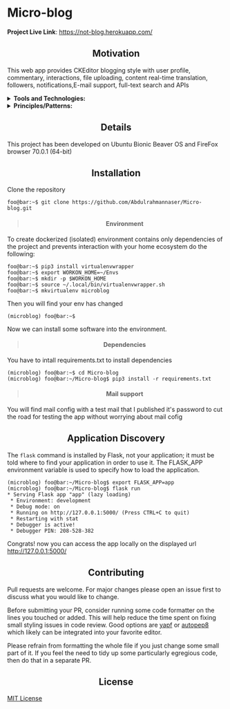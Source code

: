 # Micro-blog

**Project Live Link**: https://not-blog.herokuapp.com/

<center> <h2>Motivation</h2> </center>

This web app provides CKEditor blogging style with user profile, commentary, interactions, file uploading, content real-time translation, followers, notifications,E-mail support, full-text search and APIs

 <details align="center">
    <summary align="left"><strong>Tools and Technologies:</strong></summary>
     <table align="center">
         <tr align="center">
             <td  align = "center"><img src="https://i.ibb.co/rMD65VH/145-1450089-python-flask-icon.png" width=50px/><br>Flask</td>
             <td  align = "center"><img src="https://i.ibb.co/9rn37G0/853-8535155-sqlite-clipart-sqlite-icon.png" width=35px/><br>SQLite</td>
             <td  align = "center"><img src="https://i.ibb.co/kx5ZQG4/15215445.png" width=53px/><br>SQLAlchemy</td>
             <td  align = "center"><img src="https://i.ibb.co/pr1VWqn/images.png" width=53px/><br>Elasticsearch</td>
             <td  align = "center"><img src="https://i.ibb.co/WFX56GR/icons8-html-filetype-50.png" width=50px/><br>HTML</td>
             <td  align = "center"><img src="https://i.ibb.co/KbzNs5K/icons8-css-filetype-50.png" width=50px/><br>CSS</td>
           <td  align = "center"><img src="https://i.ibb.co/HNnBvJv/bootstrap-226077.png" width=50px/><br>Bootstrap</td>
         </tr>    
         <tr align="center">
           <td  align = "center"><img src="https://i.ibb.co/x6k2XfJ/icons8-javascript-50.png" width=50px/><br>JavaScript</td>
           <td  align = "center"><img src="https://i.ibb.co/DDxvVSN/icons8-jquery-50.png" width=50px/><br>JQuery</td>
           <td  align = "center"><img src="https://i.ibb.co/JjXnkDZ/6707cfe60d0ae430dea81b1a5cdd3402.png" width=50px/><br>AJAX</td>
           <td  align = "center"><img src="https://i.ibb.co/tXV3rQ9/1-h-MIq-EMz-V6ga93-WL9-HZEsyg.png" width=50px/><br>JSON</td>
           <td  align = "center"><img src="https://i.ibb.co/nMd5xCS/unnamed.png" width=50px/><br>Gmail SMTP</td>
           <td colspan="2"  align = "center"><img src="https://i.ibb.co/jWb0B32/kissclipart-globalization-clipart-globalization-clip-art-223695bbe0e46c36.png" width=55px/><br>i18n and l10n</td>
         </tr>
    </table>
</details>

 <details align="center">
    <summary align="left"><strong>Principles/Patterns:</strong></summary>
    MVC, Blueprints, Mixins, Pagination, REST, Decorator and Single Responsibility
</details>

<center> <h2>Details</h2> </center>

This project has been developed on Ubuntu Bionic Beaver OS and FireFox browser 70.0.1 (64-bit)

<center> <h2>Installation</h2> </center>

Clone the repository
```console
foo@bar:~$ git clone https://github.com/Abdulrahmannaser/Micro-blog.git
```
> <center> <h4>Environment</h4> </center>

To create dockerized (isolated) environment contains only dependencies of the project and prevents interaction with your home ecosystem do the following:
```console
foo@bar:~$ pip3 install virtualenvwrapper
foo@bar:~$ export WORKON_HOME=~/Envs
foo@bar:~$ mkdir -p $WORKON_HOME
foo@bar:~$ source ~/.local/bin/virtualenvwrapper.sh
foo@bar:~$ mkvirtualenv microblog
```
Then you will find your env has changed 
```console
(microblog) foo@bar:~$ 
```
Now we can install some software into the environment.
> <center> <h4>Dependencies</h4> </center>

You have to intall requirements.txt to install dependencies
```console
(microblog) foo@bar:~$ cd Micro-blog
(microblog) foo@bar:~/Micro-blog$ pip3 install -r requirements.txt
```
> <center> <h4>Mail support</h4> </center>

You will find mail config with a test mail that I published it's password to cut the road for testing the app without worrying about mail cofig

<center> <h2>Application Discovery</h2> </center>

The `flask` command is installed by Flask, not your application; it must be told where to find your application in order to use it. The FLASK_APP environment variable is used to specify how to load the application.
```console
(microblog) foo@bar:~/Micro-blog$ export FLASK_APP=app
(microblog) foo@bar:~/Micro-blog$ flask run
* Serving Flask app "app" (lazy loading)
 * Environment: development
 * Debug mode: on
 * Running on http://127.0.0.1:5000/ (Press CTRL+C to quit)
 * Restarting with stat
 * Debugger is active!
 * Debugger PIN: 208-528-382
```
Congrats! now you can access the app locally on the displayed url
http://127.0.0.1:5000/

<center> <h2>Contributing</h2> </center>

Pull requests are welcome. For major changes please open an issue first to discuss what you would like to change.

Before submitting your PR, consider running some code formatter on the lines you touched or added. This will help reduce the time spent on fixing small styling issues in code review. Good options are [yapf](https://github.com/google/yapf) or [autopep8](https://github.com/hhatto/autopep8) which likely can be integrated into your favorite editor.

Please refrain from formatting the whole file if you just change some small part of it. If you feel the need to tidy up some particularly egregious code, then do that in a separate PR.

<center><h2>License</h2></center>

[MIT License](https://github.com/Abdulrahmannaser/Micro-blog/blob/master/LICENSE)
